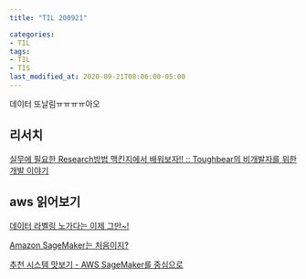 ```yaml
---
title: "TIL 200921"

categories:
- TIL
tags:
- TIL
- TIS
last_modified_at: 2020-09-21T08:06:00-05:00
---
```


데이터 또날림ㅠㅠㅠㅠ아오

## 리서치

[실무에 필요한 Research방법 맥킨지에서 배워보자!! :: Toughbear의 비개발자를 위한 개발 이야기](https://toughbear.tistory.com/entry/%EC%8B%A4%EB%AC%B4%EC%97%90-%ED%95%84%EC%9A%94%ED%95%9C-Research%EB%B0%A9%EB%B2%95-%EB%A7%A5%ED%82%A8%EC%A7%80%EC%97%90%EC%84%9C-%EB%B0%B0%EC%9B%8C%EB%B3%B4%EC%9E%90)

## aws 읽어보기

[데이터 라벨링 노가다는 이제 그만~!](https://brunch.co.kr/@zigzag/13)

[Amazon SageMaker는 처음이지?](http://labs.brandi.co.kr/2018/05/17/ohyj.html)

[추천 시스템 맛보기 - AWS SageMaker를 중심으로](http://labs.brandi.co.kr/2020/01/28/kimwk.html#link7)

